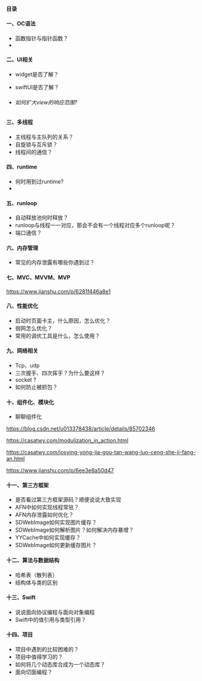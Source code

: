 #### 目录



#### 一、OC语法

- 函数指针与指针函数？
- 

#### 二、UI相关

- widget是否了解？

- swiftUI是否了解？

- ###### 如何扩大view的响应范围?



#### 三、多线程

- 主线程与主队列的关系？
- 自旋锁与互斥锁？
- 线程间的通信？



#### 四、runtime

- 何时用到过runtime?
- 



#### 五、runloop

- 自动释放池何时释放？
- runloop与线程一一对应，那会不会有一个线程对应多个runloop呢？
- 端口通信？



#### 六、内存管理

- 常见的内存泄露有哪些你遇到过？



#### 七、MVC、MVVM、MVP

https://www.jianshu.com/p/6281f446a8e1



#### 八、性能优化

- 启动时页面卡主，什么原因，怎么优化？
- 弱网怎么优化？
- 常用的调优工具是什么，怎么使用？



#### 九、网络相关

- Tcp、udp
- 三次握手、四次挥手？为什么要这样？
- socket ?
- 如何防止被抓包？



#### 十、组件化、模块化

- 聊聊组件化

https://blog.csdn.net/u013378438/article/details/85702346

https://casatwy.com/modulization_in_action.html

https://casatwy.com/iosying-yong-jia-gou-tan-wang-luo-ceng-she-ji-fang-an.html

https://www.jianshu.com/p/6ee3e8a50d47



#### 十一、第三方框架

- 是否看过第三方框架源码？顺便说说大致实现
- AFN中如何实现线程常驻？
- AFN内存泄露如何优化？
- SDWebImage如何实现图片缓存？
- SDWebImage如何解析图片？如何解决内存暴增？
- YYCache中如何实现缓存？
- SDWebImage如何更新缓存图片？



#### 十二、算法与数据结构

- 哈希表（散列表）
- 结构体与类的区别



#### 十三、Swift

- 说说面向协议编程与面向对象编程
- Swift中的值引用与类型引用？



#### 十四、项目

- 项目中遇到的比较困难的？
- 项目中值得学习的？
- 如何将几个动态库合成为一个动态库？
- 面向切面编程？

